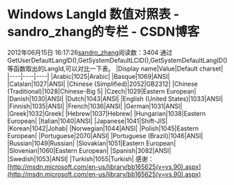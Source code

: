 # Windows LangId 数值对照表 - sandro_zhang的专栏 - CSDN博客
2012年06月15日 16:17:26[sandro_zhang](https://me.csdn.net/sandro_zhang)阅读数：3404
通过GetUserDefaultLangID(),GetSystemDefaultLCID(),GetSystemDefaultLangID()等函数取出的LangId,可以对比一下表。
|Display name|Value|Default charset|
|----|----|----|
|Arabic|1025|Arabic|
|Basque|1069|ANSI|
|Catalan|1027|ANSI|
|Chinese (Simplified)|2052|GB2312|
|Chinese (Traditional)|1028|Chinese-Big 5|
|Czech|1029|Eastern European|
|Danish|1030|ANSI|
|Dutch|1043|ANSI|
|English (United States)|1033|ANSI|
|Finnish|1035|ANSI|
|French|1036|ANSI|
|German|1031|ANSI|
|Greek|1032|Greek|
|Hebrew|1037|Hebrew|
|Hungarian|1038|Eastern European|
|Italian|1040|ANSI|
|Japanese|1041|Shift-JIS|
|Korean|1042|Johab|
|Norwegian|1044|ANSI|
|Polish|1045|Eastern European|
|Portuguese|2070|ANSI|
|Portuguese (Brazil)|1046|ANSI|
|Russian|1049|Russian|
|Slovakian|1051|Eastern European|
|Slovenian|1060|Eastern European|
|Spanish|3082|ANSI|
|Swedish|1053|ANSI|
|Turkish|1055|Turkish|
感谢：[http://msdn.microsoft.com/en-us/library/bb165625(v=vs.90).aspx](http://msdn.microsoft.com/en-us/library/bb165625(v=vs.90).aspx)
